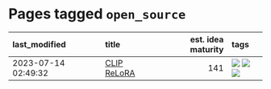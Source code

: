 # Pages tagged `open_source`

|last_modified|title|est. idea maturity|tags
|:---|:---|---:|:---|
|2023-07-14 02:49:32|[CLIP ReLoRA](../clip_relora.md)|141|[![](https://img.shields.io/badge/tag-experimentation-35b163)](../tags/experimentation.md) [![](https://img.shields.io/badge/tag-open_source-c4fb38)](../tags/open_source.md) [![](https://img.shields.io/badge/tag-publication-4db4d2)](../tags/publication.md)|